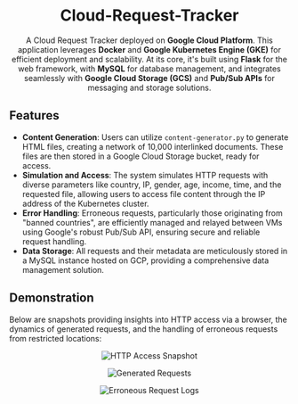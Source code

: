 <h1 align="center">Cloud-Request-Tracker</h1>

<p align="center">
  A Cloud Request Tracker deployed on <strong>Google Cloud Platform</strong>. This application leverages <strong>Docker</strong> and <strong>Google Kubernetes Engine (GKE)</strong> for efficient deployment and scalability. At its core, it's built using <strong>Flask</strong> for the web framework, with <strong>MySQL</strong> for database management, and integrates seamlessly with <strong>Google Cloud Storage (GCS)</strong> and <strong>Pub/Sub APIs</strong> for messaging and storage solutions.
</p>

## Features

- **Content Generation**: Users can utilize `content-generator.py` to generate HTML files, creating a network of 10,000 interlinked documents. These files are then stored in a Google Cloud Storage bucket, ready for access.
- **Simulation and Access**: The system simulates HTTP requests with diverse parameters like country, IP, gender, age, income, time, and the requested file, allowing users to access file content through the IP address of the Kubernetes cluster.
- **Error Handling**: Erroneous requests, particularly those originating from "banned countries", are efficiently managed and relayed between VMs using Google's robust Pub/Sub API, ensuring secure and reliable request handling.
- **Data Storage**: All requests and their metadata are meticulously stored in a MySQL instance hosted on GCP, providing a comprehensive data management solution.

## Demonstration

Below are snapshots providing insights into HTTP access via a browser, the dynamics of generated requests, and the handling of erroneous requests from restricted locations:

<p align="center">
  <img src="https://github.com/brianwong778/Cloud-Stream-Tracker-Pub-Sub-/assets/113395187/6bfe1c61-d028-4b28-ac8d-cf25f52fff53" alt="HTTP Access Snapshot">
</p>

<p align="center">
  <img src="https://github.com/brianwong778/Cloud-Stream-Tracker/assets/113395187/f2873fc9-5530-479a-8cac-c30c10664965" alt="Generated Requests">
</p>

<p align="center">
  <img src="https://github.com/brianwong778/Cloud-Stream-Tracker/assets/113395187/1a19e16b-fe85-48b0-9998-f1d116d03523" alt="Erroneous Request Logs">
</p>

